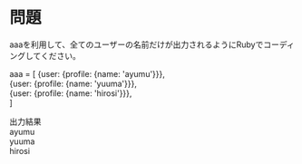 # 問題
  
aaaを利用して、全てのユーザーの名前だけが出力されるようにRubyでコーディングしてください。  
  
  aaa = [
  {user: {profile: {name: 'ayumu'}}},  
  {user: {profile: {name: 'yuuma'}}},  
  {user: {profile: {name: 'hirosi'}}},  
  ]  
  
  出力結果  
    ayumu  
    yuuma  
    hirosi  
  
